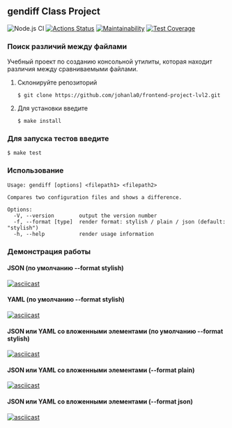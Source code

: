 ## gendiff Class Project

![Node.js CI](https://github.com/johanla0/frontend-project-lvl2/workflows/Node.js%20CI/badge.svg)
[![Actions Status](https://github.com/johanla0/frontend-project-lvl2/workflows/hexlet-check/badge.svg)](https://github.com/johanla0/frontend-project-lvl2/actions)
[![Maintainability](https://api.codeclimate.com/v1/badges/08e7d1cbda0b5b3797ab/maintainability)](https://codeclimate.com/github/johanla0/frontend-project-lvl2/maintainability)
[![Test Coverage](https://api.codeclimate.com/v1/badges/08e7d1cbda0b5b3797ab/test_coverage)](https://codeclimate.com/github/johanla0/frontend-project-lvl2/test_coverage)

### Поиск различий между файлами

Учебный проект по созданию консольной утилиты, которая находит различия между сравниваемыми файлами.

1. Склонируйте репозиторий
   ```
   $ git clone https://github.com/johanla0/frontend-project-lvl2.git
   ```
2. Для установки введите
   ```
   $ make install
   ```

### Для запуска тестов введите

```
$ make test
```

### Использование

```
Usage: gendiff [options] <filepath1> <filepath2>

Compares two configuration files and shows a difference.

Options:
  -V, --version        output the version number
  -f, --format [type]  render format: stylish / plain / json (default: "stylish")
  -h, --help           render usage information
```

### Демонстрация работы

#### JSON (по умолчанию --format stylish)

[![asciicast](https://asciinema.org/a/NsZbg2Od0MEvvMyHLiNsns1R6.svg)](https://asciinema.org/a/NsZbg2Od0MEvvMyHLiNsns1R6)

#### YAML (по умолчанию --format stylish)
[![asciicast](https://asciinema.org/a/z6oYYekhfEGkkU6IkKmr84ETO.svg)](https://asciinema.org/a/z6oYYekhfEGkkU6IkKmr84ETO)

#### JSON или YAML со вложенными элементами (по умолчанию --format stylish)

[![asciicast](https://asciinema.org/a/QJhwPabPPhga8khYyy9Tfxt0F.svg)](https://asciinema.org/a/QJhwPabPPhga8khYyy9Tfxt0F)

#### JSON или YAML со вложенными элементами (--format plain)

[![asciicast](https://asciinema.org/a/ILkk2J9Kf6jERDaQ2kdK8qkXg.svg)](https://asciinema.org/a/ILkk2J9Kf6jERDaQ2kdK8qkXg)

#### JSON или YAML со вложенными элементами (--format json)

[![asciicast](https://asciinema.org/a/3wnAMtnzUNaYijZVKYTn5ZRXP.svg)](https://asciinema.org/a/3wnAMtnzUNaYijZVKYTn5ZRXP)